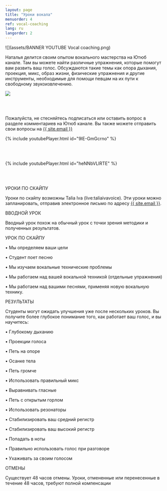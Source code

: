 ```yaml
---
layout: page
title: "Уроки вокала"
menuorder: 4
ref: vocal-coaching
lang: ru
langorder: 2
---
```


![](assets/BANNER YOUTUBE Vocal coaching.png)

Наталья делится своим опытом вокального мастерства на Ютюб канале. Там вы можете найти различные упражнения, которые помогут вам развить ваш голос. Обсуждаются такие темы как опора дыхания, проекция, микс, образ жизни, физические упражнения и другие инструменты, необходимые для помощи певцам на их пути к cвободному звукоизвлечению.

![](assets/Students.png)

<br><br>

Пожалуйста, не стесняйтесь подписаться или оставить вопрос в разделе комментариев на Ютюб канале. Вы также можете отправить свои вопросы на <a href="mailto:{{ site.email }}">{{ site.email }}</a>


{% include youtubePlayer.html id="9lE-GmGcrno" %}

<br><br>

{% include youtubePlayer.html id="heNNbVLlRTE" %}

<br><br>


УРОКИ ПО СКАЙПУ

Уроки по скайпу возможны Talia Iva (live:taliaivavoice). Эти уроки можно запланировать, отправив электронное письмо по адресу <a href="mailto:{{ site.email }}">{{ site.email }}</a>.

ВВОДНОЙ УРОК

Вводный урок похож на обычный урок с точки зрения методики и полученных результатов.

УРОК ПО СКАЙПУ

•	Мы определяем ваши цели

•	Студент поет песню

•	Мы изучаем вокальные технические проблемы

•	Мы работаем над вашей вокальной техникой (отдельные упражнения)

•	Мы работаем над вашими песнями, применяя новую вокальную технику.

РЕЗУЛЬТАТЫ

Студенты могут ожидать улучшения уже после нескольких уроков. Вы получите более глубокое понимание того, как работает ваш голос, и вы научитесь:

•	Глубокому дыханию

•	Проекции голоса

•	Петь на опоре

•	Осанке тела

•	Петь громче

•	Использовать правильный микс

•	Выравнивать гласные

•	Петь с открытым горлом

•	Использовать резонаторы

•	Стабилизировать ваш средний регистр

•	Стабилизировать ваш высокий регистр

•	Попадать в ноты

•	Правильно использовать голос при разговоре

•	Ухаживать за своим голосом 

ОТМЕНЫ

Существует 48 часов отмены. Уроки, отмененные или перенесенные в течение 48 часов, требуют полной компенсации


